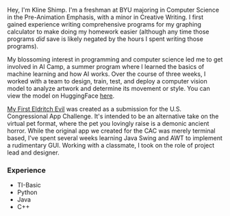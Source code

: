 Hey, I'm Kline Shimp. I'm a freshman at BYU majoring in Computer Science in the Pre-Animation Emphasis, with a minor in Creative Writing. I first gained experience writing comprehensive programs for my graphing calculator to make doing my homework easier (although any time those programs *did* save is likely negated by the hours I spent writing those programs). 

My blossoming interest in programming and computer science led me to get involved in AI Camp, a summer program where I learned the basics of machine learning and how AI works. Over the course of three weeks, I worked with a team to design, train, test, and deploy a computer vision model to analyze artwork and determine its movement or style. You can view the model on HuggingFace [here](https://huggingface.co/satwikapaul/painting_movement_classifier2).

[My First Eldritch Evil](https://github.com/skidoodl/My-First-Eldritch-Evil) was created as a submission for the U.S. Congressional App Challenge. It's intended to be an alternative take on the virtual pet format, where the pet you lovingly raise is a demonic ancient horror. While the original app we created for the CAC was merely terminal based, I've spent several weeks learning Java Swing and AWT to implement a rudimentary GUI. Working with a classmate, I took on the role of project lead and designer.

### Experience
* TI-Basic
* Python
* Java
* C++

<!---
Enilks/Enilks is a ✨ special ✨ repository because its `README.md` (this file) appears on your GitHub profile.
You can click the Preview link to take a look at your changes.
--->
